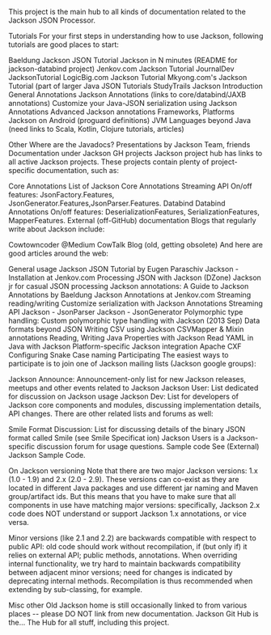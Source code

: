 This project is the main hub to all kinds of documentation related to the Jackson JSON Processor.

Tutorials
For your first steps in understanding how to use Jackson, following tutorials are good places to start:

Baeldung Jackson JSON Tutorial
Jackson in N minutes (README for jackson-databind project)
Jenkov.com Jackson Tutorial
JournalDev JacksonTutorial
LogicBig.com Jackson Tutorial
Mkyong.com's Jackson Tutorial (part of larger Java JSON Tutorials
StudyTrails Jackson Introduction
General
Annotations
Jackson Annotations (links to core/databind/JAXB annotations)
Customize your Java-JSON serialization using Jackson Annotations
Advanced Jackson annotations
Frameworks, Platforms
Jackson on Android (proguard definitions)
JVM Languages beyond Java
(need links to Scala, Kotlin, Clojure tutorials, articles)

Other
Where are the Javadocs?
Presentations by Jackson Team, friends
Documentation under Jackson GH projects
Jackson project hub has links to all active Jackson projects. These projects contain plenty of project-specific documentation, such as:

Core Annotations
List of Jackson Core Annotations
Streaming API
On/off features: JsonFactory.Features, JsonGenerator.Features,JsonParser.Features.
Databind
Databind Annotations
On/off features: DeserializationFeatures, SerializationFeatures, MapperFeatures.
External (off-GitHub) documentation
Blogs that regularly write about Jackson include:

Cowtowncoder @Medium
CowTalk Blog (old, getting obsolete)
And here are good articles around the web:

General usage
Jackson JSON Tutorial by Eugen Paraschiv
Jackson - Installation at Jenkov.com
Processing JSON with Jackson (DZone)
Jackson jr for casual JSON processing
Jackson annotations:
A Guide to Jackson Annotations by Baeldung
Jackson Annotations at Jenkov.com
Streaming reading/writing
Customize serialization with Jackson Annotations
Streaming API
Jackson - JsonParser
Jackson - JsonGenerator
Polymorphic type handling:
Custom polymorphic type handling with Jackson (2013 Sep)
Data formats beyond JSON
Writing CSV using Jackson CSVMapper & Mixin annotations
Reading, Writing Java Properties with Jackson
Read YAML in Java with Jackson
Platform-specific Jackson integration
Apache CXF
Configuring Snake Case naming
Participating
The easiest ways to participate is to join one of Jackson mailing lists (Jackson google groups):

Jackson Announce: Announcement-only list for new Jackson releases, meetups and other events related to Jackson
Jackson User: List dedicated for discussion on Jackson usage
Jackson Dev: List for developers of Jackson core components and modules, discussing implementation details, API changes.
There are other related lists and forums as well:

Smile Format Discussion: List for discussing details of the binary JSON format called Smile (see Smile Specificat
ion)
Jackson Users is a Jackson-specific discussion forum for usage questions.
Sample code
See (External) Jackson Sample Code.

On Jackson versioning
Note that there are two major Jackson versions: 1.x (1.0 - 1.9) and 2.x (2.0 - 2.9). These versions can co-exist as they are located in different Java packages and use different jar naming and Maven group/artifact ids. But this means that you have to make sure that all components in use have matching major versions: specifically, Jackson 2.x code does NOT understand or support Jackson 1.x annotations, or vice versa.

Minor versions (like 2.1 and 2.2) are backwards compatible with respect to public API: old code should work without recompilation, if (but only if) it relies on external API; public methods, annotations. When overriding internal functionality, we try hard to maintain backwards compatibility between adjacent minor versions; need for changes is indicated by deprecating internal methods. Recompilation is thus recommended when extending by sub-classing, for example.

Misc other
Old Jackson home is still occasionally linked to from various places -- please DO NOT link from new documentation.
Jackson Git Hub is the... The Hub for all stuff, including this project.
